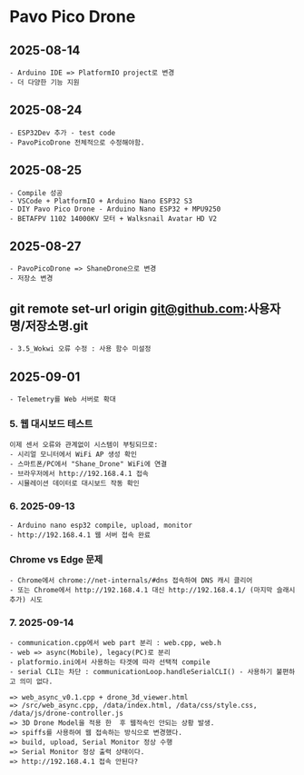 # Pavo Pico Drone

## 2025-08-14
	- Arduino IDE => PlatformIO project로 변경
	- 더 다양한 기능 지원

## 2025-08-24
	- ESP32Dev 추가 - test code
	- PavoPicoDrone 전체적으로 수정해야함.

## 2025-08-25
	- Compile 성공
	- VSCode + PlatformIO + Arduino Nano ESP32 S3
	- DIY Pavo Pico Drone - Arduino Nano ESP32 + MPU9250
	- BETAFPV 1102 14000KV 모터 + Walksnail Avatar HD V2

## 2025-08-27
	- PavoPicoDrone => ShaneDrone으로 변경
	- 저장소 변경
## git remote set-url origin git@github.com:사용자명/저장소명.git

	- 3.5_Wokwi 오류 수정 : 사용 함수 미설정

## 2025-09-01
	- Telemetry를 Web 서버로 확대

### 5. 웹 대시보드 테스트
	이제 센서 오류와 관계없이 시스템이 부팅되므로:
	- 시리얼 모니터에서 WiFi AP 생성 확인
	- 스마트폰/PC에서 "Shane_Drone" WiFi에 연결
	- 브라우저에서 http://192.168.4.1 접속
	- 시뮬레이션 데이터로 대시보드 작동 확인

### 6. 2025-09-13
	- Arduino nano esp32 compile, upload, monitor
	- http://192.168.4.1 웹 서버 접속 완료

###	Chrome vs Edge 문제
	- Chrome에서 chrome://net-internals/#dns 접속하여 DNS 캐시 클리어
	- 또는 Chrome에서 http://192.168.4.1 대신 http://192.168.4.1/ (마지막 슬래시 추가) 시도

### 7. 2025-09-14
	- communication.cpp에서 web part 분리 : web.cpp, web.h
	- web => async(Mobile), legacy(PC)로 분리
	- platformio.ini에서 사용하는 타겟에 따라 선택적 compile
	- serial CLI는 차단 : communicationLoop.handleSerialCLI() - 사용하기 불편하고 의미 없다.

	=> web_async_v0.1.cpp + drone_3d_viewer.html
	=> /src/web_async.cpp, /data/index.html, /data/css/style.css, /data/js/drone-controller.js
	=> 3D Drone Model을 적용 한  후 웹적속인 안되는 상황 발생.
	=> spiffs를 사용하여 웹 접속하는 방식으로 변경했다.
	=> build, upload, Serial Monitor 정상 수행
	=> Serial Monitor 정상 출력 상태이다.
	=> http://192.168.4.1 접속 안된다?
